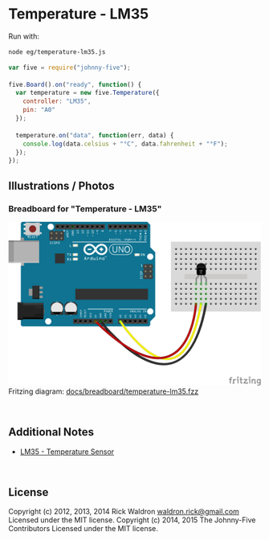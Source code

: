 <!--remove-start-->

# Temperature - LM35



Run with:
```bash
node eg/temperature-lm35.js
```

<!--remove-end-->

```javascript
var five = require("johnny-five");

five.Board().on("ready", function() {
  var temperature = new five.Temperature({
    controller: "LM35",
    pin: "A0"
  });

  temperature.on("data", function(err, data) {
    console.log(data.celsius + "°C", data.fahrenheit + "°F");
  });
});


```


## Illustrations / Photos


### Breadboard for "Temperature - LM35"



![docs/breadboard/temperature-lm35.png](breadboard/temperature-lm35.png)<br>
Fritzing diagram: [docs/breadboard/temperature-lm35.fzz](breadboard/temperature-lm35.fzz)

&nbsp;




## Additional Notes

- [LM35 - Temperature Sensor](http://www.ti.com/product/lm35)



&nbsp;

<!--remove-start-->

## License
Copyright (c) 2012, 2013, 2014 Rick Waldron <waldron.rick@gmail.com>
Licensed under the MIT license.
Copyright (c) 2014, 2015 The Johnny-Five Contributors
Licensed under the MIT license.

<!--remove-end-->
